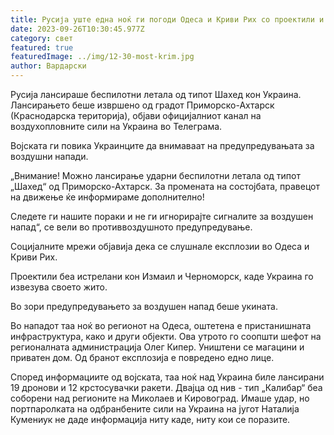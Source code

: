 ```yaml
---
title: Русија уште една ноќ ги погоди Одеса и Криви Рих со проектили и дронови
date: 2023-09-26T10:30:45.977Z
category: свет
featured: true
featuredImage: ../img/12-30-most-krim.jpg
author: Вардарски
---
```

Русија лансираше беспилотни летала од типот Шахед кон Украина. Лансирањето беше извршено од градот Приморско-Ахтарск (Краснодарска територија), објави официјалниот канал на воздухопловните сили на Украина во Телеграма.

Војската ги повика Украинците да внимаваат на предупредувањата за воздушни напади.

„Внимание! Можно лансирање ударни беспилотни летала од типот „Шахед“ од Приморско-Ахтарск. За промената на состојбата, правецот на движење ќе информираме дополнително!

Следете ги нашите пораки и не ги игнорирајте сигналите за воздушен напад“, се вели во противвоздушното предупредување.

Социјалните мрежи објавија дека се слушнале експлозии во Одеса и Криви Рих.

Проектили беа истрелани кон Измаил и Черноморск, каде Украина го извезува своето жито.

Во зори предупредувањето за воздушен напад беше укината.

Во нападот таа ноќ во регионот на Одеса, оштетена е пристанишната инфраструктура, како и други објекти. Ова утрото го соопшти шефот на регионалната администрација Олег Кипер. Уништени се магацини и приватен дом. Од бранот експлозија е повредено едно лице.

Според информациите од војската, таа ноќ над Украина биле лансирани 19 дронови и 12 крстосувачки ракети. Двајца од нив - тип „Калибар“ беа соборени над регионите на Миколаев и Кировоград. Имаше удар, но портпаролката на одбранбените сили на Украина на југот Наталија Кумениук не даде информација ниту каде, ниту кои се поразите.